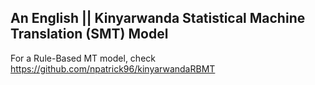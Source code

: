 ## An English || Kinyarwanda Statistical Machine Translation (SMT) Model

For a Rule-Based MT model, check https://github.com/npatrick96/kinyarwandaRBMT 
